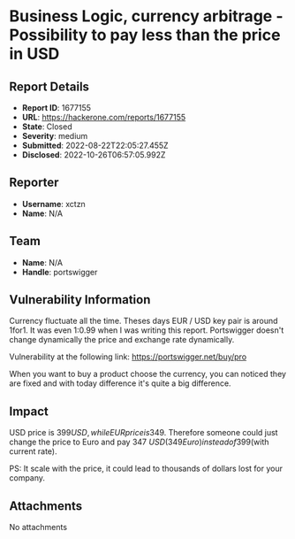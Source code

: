 # Business Logic, currency arbitrage - Possibility to pay less than the price in USD

## Report Details
- **Report ID**: 1677155
- **URL**: https://hackerone.com/reports/1677155
- **State**: Closed
- **Severity**: medium
- **Submitted**: 2022-08-22T22:05:27.455Z
- **Disclosed**: 2022-10-26T06:57:05.992Z

## Reporter
- **Username**: xctzn
- **Name**: N/A

## Team
- **Name**: N/A
- **Handle**: portswigger

## Vulnerability Information
Currency fluctuate all the time. Theses days EUR / USD key pair is around 1for1. It was even 1:0.99 when I was writing this report.
Portswigger doesn't change dynamically the price and exchange rate dynamically. 

Vulnerability at the following link: https://portswigger.net/buy/pro 

When you want to buy a product choose the currency, you can noticed they are fixed and with today difference it's quite a big difference.

## Impact

USD price is 399$USD, while EUR price is 349$. 
Therefore someone could just change the price to Euro and pay 347 $USD (349 Euro) instead of 399$(with current rate).

PS: It scale with the price, it could lead to thousands of dollars lost for your company.

## Attachments
No attachments
